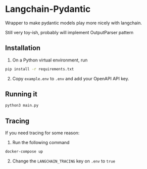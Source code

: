 # Langchain-Pydantic

Wrapper to make pydantic models play more nicely with langchain.

Still very toy-ish, probably will implement OutputParser pattern

## Installation

1. On a Python virtual environment, run

```bash
pip install -r requirements.txt
```

2. Copy `example.env` to `.env` and add your OpenAPI API key.

## Running it

```bash
python3 main.py
```

## Tracing

If you need tracing for some reason:

1. Run the following command

```bash
docker-compose up
```

2. Change the `LANGCHAIN_TRACING` key on `.env` to `true`
